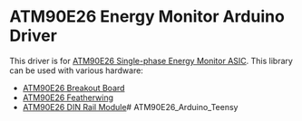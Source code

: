 # ATM90E26 Energy Monitor Arduino Driver

This driver is for [ATM90E26 Single-phase Energy Monitor ASIC](https://www.microchip.com/wwwproducts/en/atm90e26). This library can be used with various hardware:
- [ATM90E26 Breakout Board](https://github.com/whatnick/ATM90E26_Breakout)
- [ATM90E26 Featherwing](https://github.com/whatnick/ATM90E26_Featherwing_KiCAD)
- [ATM90E26 DIN Rail Module](https://github.com/whatnick/din_meter_atm90e26)# ATM90E26_Arduino_Teensy
